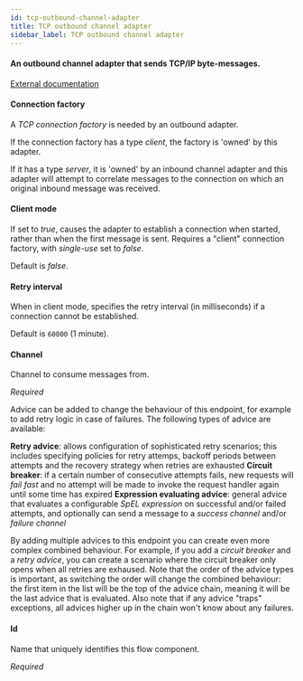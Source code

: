 ```yaml
---
id: tcp-outbound-channel-adapter
title: TCP outbound channel adapter
sidebar_label: TCP outbound channel adapter
---
```

#### An outbound channel adapter that sends TCP/IP byte-messages.
<a href="http://static.springsource.org/spring-integration/docs/2.1.x/reference/html/ip.html#tcp-adapters" target="_blank">External documentation</a>


#### Connection factory
A <i>TCP connection factory</i> is needed by an outbound adapter.

If the connection factory has a type <i>client</i>, the factory is 'owned' by this adapter. 

If it has a type <i>server</i>, it is 'owned' by an inbound channel adapter and this adapter will attempt to correlate messages to the connection on which an original inbound message was received.

#### Client mode
If set to <i>true</i>, causes the adapter to establish a connection when started, rather than when the first message is sent.
 Requires a "client" connection factory, with <i>single-use</i> set to <i>false</i>.


Default is <i>false</i>.

#### Retry interval
When in client mode, specifies the retry interval (in milliseconds) if a connection
 cannot be established.

Default is <code>60000</code> (1 minute).

#### Channel
Channel to consume messages from.

<i>Required</i>


Advice can be added to change the behaviour of this endpoint, for example to add retry logic in case of failures. The following types of advice are available:

<b>Retry advice</b>: allows configuration of sophisticated retry scenarios; this includes specifying policies for retry attemps, backoff periods between attempts and the recovery strategy when retries are exhausted
<b>Circuit breaker</b>: if a certain number of consecutive attempts fails, new requests will <i>fail fast</i> and no attempt will be made to invoke the request handler again until some time has expired
<b>Expression evaluating advice</b>: general advice that evaluates a configurable <i>SpEL expression</i> on successful and/or failed attempts, and optionally can send a message to a <i>success channel</i> and/or <i>failure channel</i>

By adding multiple advices to this endpoint you can create even more complex combined behaviour. For example, if you add a <i>circuit breaker</i> and a <i>retry advice</i>, you can create a scenario where the circuit breaker only opens when all retries are exhaused. Note that the order of the advice types is important, as switching the order will change the combined behaviour: the first item in the list will be the top of the advice chain, meaning it will be the last advice that is evaluated. Also note that if any advice "traps" exceptions, all advices higher up in the chain won't know about any failures.

#### Id
Name that uniquely identifies this flow component.

<i>Required</i>

